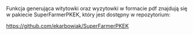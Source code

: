 Funkcja generująca witytowki oraz wyzytowki w formacie pdf znajdują się w pakiecie SuperFarmerPKEK, który jest dostępny w repozytorium:

https://github.com/ekarbowiak/SuperFarmerPKEK

